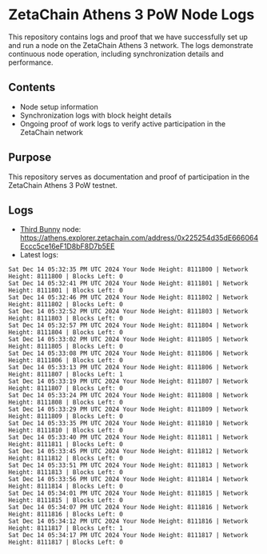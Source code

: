 # ZetaChain Athens 3 PoW Node Logs
This repository contains logs and proof that we have successfully set up and run a node on the ZetaChain Athens 3 network. The logs demonstrate continuous node operation, including synchronization details and performance.

## Contents
- Node setup information
- Synchronization logs with block height details
- Ongoing proof of work logs to verify active participation in the ZetaChain network

## Purpose
This repository serves as documentation and proof of participation in the ZetaChain Athens 3 PoW testnet.

## Logs

- [Third Bunny](https://thirdbunny.xyz/) node: https://athens.explorer.zetachain.com/address/0x225254d35dE666064Eccc5ce16eF1D8bF8D7b5EE
- Latest logs:
```
Sat Dec 14 05:32:35 PM UTC 2024 Your Node Height: 8111800 | Network Height: 8111800 | Blocks Left: 0
Sat Dec 14 05:32:41 PM UTC 2024 Your Node Height: 8111801 | Network Height: 8111801 | Blocks Left: 0
Sat Dec 14 05:32:46 PM UTC 2024 Your Node Height: 8111802 | Network Height: 8111802 | Blocks Left: 0
Sat Dec 14 05:32:52 PM UTC 2024 Your Node Height: 8111803 | Network Height: 8111803 | Blocks Left: 0
Sat Dec 14 05:32:57 PM UTC 2024 Your Node Height: 8111804 | Network Height: 8111804 | Blocks Left: 0
Sat Dec 14 05:33:02 PM UTC 2024 Your Node Height: 8111805 | Network Height: 8111805 | Blocks Left: 0
Sat Dec 14 05:33:08 PM UTC 2024 Your Node Height: 8111806 | Network Height: 8111806 | Blocks Left: 0
Sat Dec 14 05:33:13 PM UTC 2024 Your Node Height: 8111806 | Network Height: 8111807 | Blocks Left: 1
Sat Dec 14 05:33:19 PM UTC 2024 Your Node Height: 8111807 | Network Height: 8111807 | Blocks Left: 0
Sat Dec 14 05:33:24 PM UTC 2024 Your Node Height: 8111808 | Network Height: 8111808 | Blocks Left: 0
Sat Dec 14 05:33:29 PM UTC 2024 Your Node Height: 8111809 | Network Height: 8111809 | Blocks Left: 0
Sat Dec 14 05:33:35 PM UTC 2024 Your Node Height: 8111810 | Network Height: 8111810 | Blocks Left: 0
Sat Dec 14 05:33:40 PM UTC 2024 Your Node Height: 8111811 | Network Height: 8111811 | Blocks Left: 0
Sat Dec 14 05:33:45 PM UTC 2024 Your Node Height: 8111812 | Network Height: 8111812 | Blocks Left: 0
Sat Dec 14 05:33:51 PM UTC 2024 Your Node Height: 8111813 | Network Height: 8111813 | Blocks Left: 0
Sat Dec 14 05:33:56 PM UTC 2024 Your Node Height: 8111814 | Network Height: 8111814 | Blocks Left: 0
Sat Dec 14 05:34:01 PM UTC 2024 Your Node Height: 8111815 | Network Height: 8111815 | Blocks Left: 0
Sat Dec 14 05:34:07 PM UTC 2024 Your Node Height: 8111816 | Network Height: 8111816 | Blocks Left: 0
Sat Dec 14 05:34:12 PM UTC 2024 Your Node Height: 8111816 | Network Height: 8111817 | Blocks Left: 1
Sat Dec 14 05:34:17 PM UTC 2024 Your Node Height: 8111817 | Network Height: 8111817 | Blocks Left: 0
```
